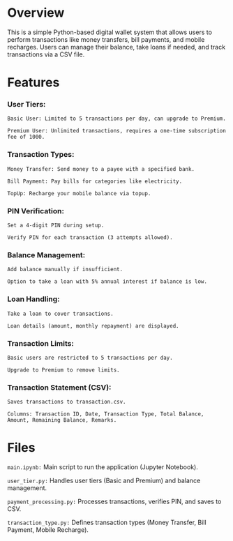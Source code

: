 # Overview

This is a simple Python-based digital wallet system that allows users to perform transactions like money transfers, bill payments, and mobile recharges. Users can manage their balance, take loans if needed, and track transactions via a CSV file.

# Features

### User Tiers:

    Basic User: Limited to 5 transactions per day, can upgrade to Premium.

    Premium User: Unlimited transactions, requires a one-time subscription fee of 1000.


### Transaction Types:

    Money Transfer: Send money to a payee with a specified bank.

    Bill Payment: Pay bills for categories like electricity.

    TopUp: Recharge your mobile balance via topup.


### PIN Verification:

    Set a 4-digit PIN during setup.

    Verify PIN for each transaction (3 attempts allowed).


### Balance Management:

    Add balance manually if insufficient.

    Option to take a loan with 5% annual interest if balance is low.



### Loan Handling:

    Take a loan to cover transactions.

    Loan details (amount, monthly repayment) are displayed.


### Transaction Limits:

    Basic users are restricted to 5 transactions per day.

    Upgrade to Premium to remove limits.


### Transaction Statement (CSV):

    Saves transactions to transaction.csv.

    Columns: Transaction ID, Date, Transaction Type, Total Balance, Amount, Remaining Balance, Remarks.


# Files


`main.ipynb:` Main script to run the application (Jupyter Notebook).


`user_tier.py:` Handles user tiers (Basic and Premium) and balance management.


`payment_processing.py:` Processes transactions, verifies PIN, and saves to CSV.


`transaction_type.py:` Defines transaction types (Money Transfer, Bill Payment, Mobile Recharge).

